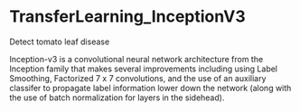 # TransferLearning_InceptionV3
Detect tomato leaf disease


Inception-v3 is a convolutional neural network architecture from the Inception family that makes several improvements including using Label Smoothing, Factorized 7 x 7 
convolutions, and the use of an auxiliary classifer to propagate label information lower down the network
(along with the use of batch normalization for layers in the sidehead).

